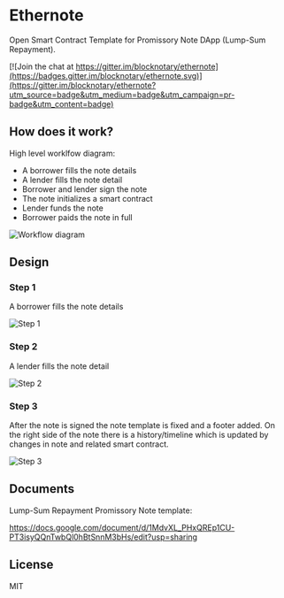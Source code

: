 # Ethernote

Open Smart Contract Template for Promissory Note DApp (Lump-Sum Repayment).

[![Join the chat at https://gitter.im/blocknotary/ethernote](https://badges.gitter.im/blocknotary/ethernote.svg)](https://gitter.im/blocknotary/ethernote?utm_source=badge&utm_medium=badge&utm_campaign=pr-badge&utm_content=badge)

## How does it work?

High level worklfow diagram:
* A borrower fills the note details
* A lender fills the note detail
* Borrower and lender sign the note
* The note initializes a smart contract  
* Lender funds the note 
* Borrower paids the note in full 

![Workflow diagram](https://raw.githubusercontent.com/blocknotary/ethernote/master/design/workflow.png)

## Design

### Step 1

A borrower fills the note details

![Step 1](https://raw.githubusercontent.com/blocknotary/ethernote/master/design/cert_1.png)

### Step 2

A lender fills the note detail

![Step 2](https://raw.githubusercontent.com/blocknotary/ethernote/master/design/cert_2.png)

### Step 3

After the note is signed the note template is fixed and a footer added. On the right side of the note there is a history/timeline which is updated by changes in note and related smart contract.

![Step 3](https://raw.githubusercontent.com/blocknotary/ethernote/master/design/cert_3.png)


## Documents

Lump-Sum Repayment Promissory Note template:

https://docs.google.com/document/d/1MdvXL_PHxQREp1CU-PT3isyQQnTwbQl0hBtSnnM3bHs/edit?usp=sharing

## License

MIT

